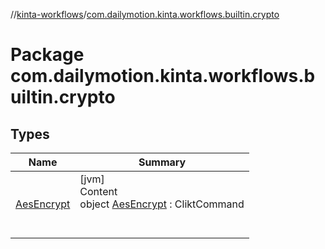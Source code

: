 //[kinta-workflows](../../index.md)/[com.dailymotion.kinta.workflows.builtin.crypto](index.md)



# Package com.dailymotion.kinta.workflows.builtin.crypto  


## Types  
  
|  Name |  Summary | 
|---|---|
| <a name="com.dailymotion.kinta.workflows.builtin.crypto/AesEncrypt///PointingToDeclaration/"></a>[AesEncrypt](-aes-encrypt/index.md)| <a name="com.dailymotion.kinta.workflows.builtin.crypto/AesEncrypt///PointingToDeclaration/"></a>[jvm]  <br>Content  <br>object [AesEncrypt](-aes-encrypt/index.md) : CliktCommand  <br><br><br>|

